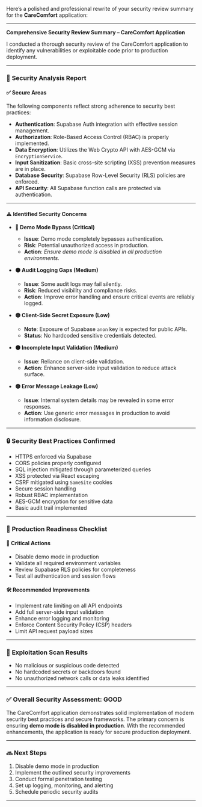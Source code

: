 Here’s a polished and professional rewrite of your security review summary for the **CareComfort** application:

---

**Comprehensive Security Review Summary – CareComfort Application**

I conducted a thorough security review of the CareComfort application to identify any vulnerabilities or exploitable code prior to production deployment.

---

### 🔎 **Security Analysis Report**

#### ✅ **Secure Areas**

The following components reflect strong adherence to security best practices:

* **Authentication**: Supabase Auth integration with effective session management.
* **Authorization**: Role-Based Access Control (RBAC) is properly implemented.
* **Data Encryption**: Utilizes the Web Crypto API with AES-GCM via `EncryptionService`.
* **Input Sanitization**: Basic cross-site scripting (XSS) prevention measures are in place.
* **Database Security**: Supabase Row-Level Security (RLS) policies are enforced.
* **API Security**: All Supabase function calls are protected via authentication.

---

#### ⚠️ **Identified Security Concerns**

* **🔴 Demo Mode Bypass (Critical)**

  * **Issue**: Demo mode completely bypasses authentication.
  * **Risk**: Potential unauthorized access in production.
  * **Action**: *Ensure demo mode is disabled in all production environments.*

* **🟠 Audit Logging Gaps (Medium)**

  * **Issue**: Some audit logs may fail silently.
  * **Risk**: Reduced visibility and compliance risks.
  * **Action**: Improve error handling and ensure critical events are reliably logged.

* **🟡 Client-Side Secret Exposure (Low)**

  * **Note**: Exposure of Supabase `anon` key is expected for public APIs.
  * **Status**: No hardcoded sensitive credentials detected.

* **🟠 Incomplete Input Validation (Medium)**

  * **Issue**: Reliance on client-side validation.
  * **Action**: Enhance server-side input validation to reduce attack surface.

* **🟡 Error Message Leakage (Low)**

  * **Issue**: Internal system details may be revealed in some error responses.
  * **Action**: Use generic error messages in production to avoid information disclosure.

---

### 🔒 **Security Best Practices Confirmed**

* HTTPS enforced via Supabase
* CORS policies properly configured
* SQL injection mitigated through parameterized queries
* XSS protected via React escaping
* CSRF mitigated using `SameSite` cookies
* Secure session handling
* Robust RBAC implementation
* AES-GCM encryption for sensitive data
* Basic audit trail implemented

---

### 🚀 **Production Readiness Checklist**

#### 🔧 **Critical Actions**

* Disable demo mode in production
* Validate all required environment variables
* Review Supabase RLS policies for completeness
* Test all authentication and session flows

#### 🛠 **Recommended Improvements**

* Implement rate limiting on all API endpoints
* Add full server-side input validation
* Enhance error logging and monitoring
* Enforce Content Security Policy (CSP) headers
* Limit API request payload sizes

---

### 🧪 **Exploitation Scan Results**

* No malicious or suspicious code detected
* No hardcoded secrets or backdoors found
* No unauthorized network calls or data leaks identified

---

### ✅ **Overall Security Assessment: GOOD**

The CareComfort application demonstrates solid implementation of modern security best practices and secure frameworks. The primary concern is ensuring **demo mode is disabled in production**. With the recommended enhancements, the application is ready for secure production deployment.

---

### 🔜 **Next Steps**

1. Disable demo mode in production
2. Implement the outlined security improvements
3. Conduct formal penetration testing
4. Set up logging, monitoring, and alerting
5. Schedule periodic security audits

---



